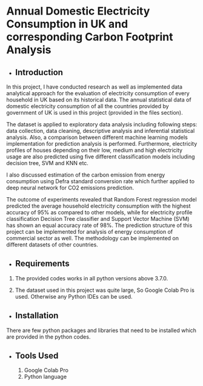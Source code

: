 # Annual Domestic Electricity Consumption in UK and corresponding Carbon Footprint Analysis

* Introduction
  ------------

In this project, I have conducted research as well as implemented data analytical approach for the evaluation of electricity consumption of every household in UK based on its historical data. The annual statistical data of domestic electricity consumption of all the countries provided by government of UK is used in this project (provided in the files section). 

The dataset is applied to exploratory data analysis including following steps: data collection, data cleaning, descriptive analysis and inferential statistical analysis. Also, a comparison between different machine learning models implementation for prediction analysis is performed. Furthermore, electricity profiles of houses depending on their low, medium and high electricity usage are also predicted using five different classification models including decision tree, SVM and KNN etc. 

I also discussed estimation of the carbon emission from energy consumption using Defra standard conversion rate which further applied to deep neural network for CO2 emissions prediction. 

The outcome of experiments revealed that Random Forest regression model predicted the average household electricity consumption with the highest accuracy of 95% as compared to other models, while for electricity profile classification Decision Tree classifier and Support Vector Machine (SVM) has shown an equal accuracy rate of 98%. The prediction structure of this project can be implemented for analysis of energy consumption of commercial sector as well.
The methodology can be implemented on different datasets of other countries. 


* Requirements
  ------------

1.	The provided codes works in all python versions above 3.7.0. 

2.	The dataset used in this project was quite large, So Google Colab Pro is used. Otherwise any Python IDEs can be used.


* Installation
  ------------

There are few python packages and libraries that need to be installed which are provided in the python codes. 


* Tools Used
  ------------

  1. Google Colab Pro
  2. Python language
